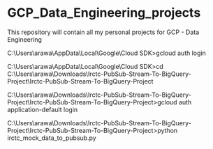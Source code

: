 # GCP_Data_Engineering_projects
This repository will contain all my personal projects for GCP - Data Engineering

C:\Users\arawa\AppData\Local\Google\Cloud SDK>gcloud auth login

C:\Users\arawa\AppData\Local\Google\Cloud SDK>cd C:\Users\arawa\Downloads\Irctc-PubSub-Stream-To-BigQuery-Project\Irctc-PubSub-Stream-To-BigQuery-Project

C:\Users\arawa\Downloads\Irctc-PubSub-Stream-To-BigQuery-Project\Irctc-PubSub-Stream-To-BigQuery-Project>gcloud auth application-default login

C:\Users\arawa\Downloads\Irctc-PubSub-Stream-To-BigQuery-Project\Irctc-PubSub-Stream-To-BigQuery-Project>python irctc_mock_data_to_pubsub.py

